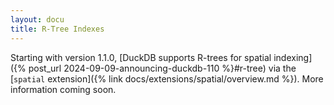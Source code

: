 ```yaml
---
layout: docu
title: R-Tree Indexes
---
```


Starting with version 1.1.0, [DuckDB supports R-trees for spatial indexing]({% post_url 2024-09-09-announcing-duckdb-110 %}#r-tree) via the [`spatial` extension]({% link docs/extensions/spatial/overview.md %}). More information coming soon.
